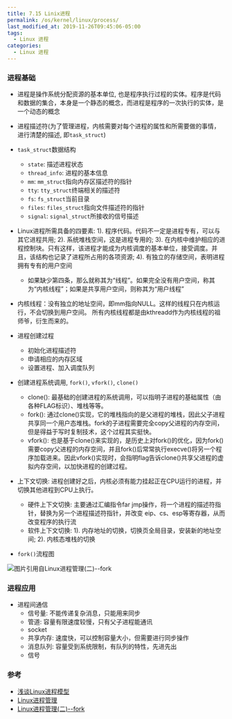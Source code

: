 ```yaml
---
title: 7.15 Linix进程
permalink: /os/kernel/linux/process/
last_modified_at: 2019-11-26T09:45:06-05:00
tags:
  - Linux 进程
categories:
  - Linux 进程
---
```


### 进程基础
- 进程是操作系统分配资源的基本单位, 也是程序执行过程的实体。程序是代码和数据的集合，本身是一个静态的概念，而进程是程序的一次执行的实体，是一个动态的概念
- 进程描述符(为了管理进程，内核需要对每个进程的属性和所需要做的事情，进行清楚的描述, 即`task_struct`)
- `task_struct`数据结构
  - `state`: 描述进程状态
  - `thread_info`: 进程的基本信息
  - `mm`: `mm_struct`指向内存区描述符的指针
  - `tty`: `tty_struct`终端相关的描述符
  - `fs`: `fs_struct`当前目录
  - `files`: `files_struct`指向文件描述符的指针
  - `signal`: `signal_struct`所接收的信号描述
- Linux进程所需具备的四要素: 1). 程序代码。代码不一定是进程专有，可以与其它进程共用; 2). 系统堆栈空间，这是进程专用的; 3). 在内核中维护相应的进程控制块。只有这样，该进程才能成为内核调度的基本单位，接受调度。并且，该结构也记录了进程所占用的各项资源; 4). 有独立的存储空间，表明进程拥有专有的用户空间
  - 如果缺少第四条，那么就称其为“线程”。如果完全没有用户空间，称其为“内核线程”；如果是共享用户空间，则称其为“用户线程”
- 内核线程：没有独立的地址空间，即mm指向NULL。这样的线程只在内核运行，不会切换到用户空间。 所有内核线程都是由kthreadd作为内核线程的祖师爷，衍生而来的。

- 进程创建过程
  - 初始化进程描述符
  - 申请相应的内存区域
  - 设置进程、加入调度队列
- 创建进程系统调用, `fork()`, `vfork()`, `clone()`
  - clone(): 最基础的创建进程的系统调用，可以指明子进程的基础属性（由各种FLAG标识）、堆栈等等。
  - fork(): 通过clone()实现，它的堆栈指向的是父进程的堆栈，因此父子进程共享同一个用户态堆栈。fork的子进程需要完全copy父进程的内存空间，但是得益于写时复制技术，这个过程其实挺快。
  - vfork(): 也是基于clone()来实现的，是历史上对fork()的优化，因为fork()需要copy父进程的内存空间，并且fork()后常常执行execve()将另一个程序加载进来。因此vfork()实现时，会指明flag告诉clone()共享父进程的虚拟内存空间，以加快进程的创建过程。
- 上下文切换: 进程创建好之后，内核必须有能力挂起正在CPU运行的进程，并切换其他进程到CPU上执行。
  - 硬件上下文切换: 主要通过汇编指令far jmp操作，将一个进程的描述符指针，替换为另一个进程描述符指针，并改变 eip、cs、esp等寄存器，从而改变程序的执行流
  - 软件上下文切换: 1). 内存地址的切换，切换页全局目录，安装新的地址空间; 2). 内核态堆栈的切换

- `fork()`流程图

![图片引用自Linux进程管理(二)--fork](http://gityuan.com/images/linux/process/do_fork.jpg)

### 进程应用
- 进程间通信
  - 信号量: 不能传递复杂消息，只能用来同步
  - 管道: 容量有限速度较慢，只有父子进程能通讯
  - socket
  - 共享内存: 速度快，可以控制容量大小，但需要进行同步操作
  - 消息队列: 容量受到系统限制，有队列的特性，先进先出
  - 信号

### 参考
- [浅谈Linux进程模型](https://blog.lecury.cn/2019/04/04/%E6%B5%85%E8%B0%88Linux%E8%BF%9B%E7%A8%8B%E6%A8%A1%E5%9E%8B/)
- [Linux进程管理](http://gityuan.com/2017/07/30/linux-process/)
- [Linux进程管理(二)--fork](http://gityuan.com/2017/08/05/linux-process-fork/)
